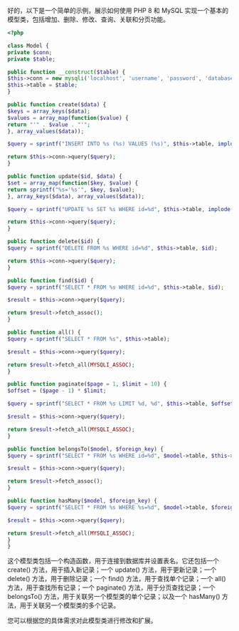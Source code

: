 好的，以下是一个简单的示例，展示如何使用 PHP 8 和 MySQL 实现一个基本的模型类，包括增加、删除、修改、查询、关联和分页功能。

```php
<?php

class Model {
private $conn;
private $table;

public function __construct($table) {
$this->conn = new mysqli('localhost', 'username', 'password', 'database');
$this->table = $table;
}

public function create($data) {
$keys = array_keys($data);
$values = array_map(function($value) {
return "'" . $value . "'";
}, array_values($data));

$query = sprintf("INSERT INTO %s (%s) VALUES (%s)", $this->table, implode(',', $keys), implode(',', $values));

return $this->conn->query($query);
}

public function update($id, $data) {
$set = array_map(function($key, $value) {
return sprintf("%s='%s'", $key, $value);
}, array_keys($data), array_values($data));

$query = sprintf("UPDATE %s SET %s WHERE id=%d", $this->table, implode(',', $set), $id);

return $this->conn->query($query);
}

public function delete($id) {
$query = sprintf("DELETE FROM %s WHERE id=%d", $this->table, $id);

return $this->conn->query($query);
}

public function find($id) {
$query = sprintf("SELECT * FROM %s WHERE id=%d", $this->table, $id);

$result = $this->conn->query($query);

return $result->fetch_assoc();
}

public function all() {
$query = sprintf("SELECT * FROM %s", $this->table);

$result = $this->conn->query($query);

return $result->fetch_all(MYSQLI_ASSOC);
}

public function paginate($page = 1, $limit = 10) {
$offset = ($page - 1) * $limit;

$query = sprintf("SELECT * FROM %s LIMIT %d, %d", $this->table, $offset, $limit);

$result = $this->conn->query($query);

return $result->fetch_all(MYSQLI_ASSOC);
}

public function belongsTo($model, $foreign_key) {
$query = sprintf("SELECT * FROM %s WHERE id=%d", $model->table, $this->$foreign_key);

$result = $this->conn->query($query);

return $result->fetch_assoc();
}

public function hasMany($model, $foreign_key) {
$query = sprintf("SELECT * FROM %s WHERE %s=%d", $model->table, $foreign_key, $this->id);

$result = $this->conn->query($query);

return $result->fetch_all(MYSQLI_ASSOC);
}
}
```

这个模型类包括一个构造函数，用于连接到数据库并设置表名。它还包括一个 create() 方法，用于插入新记录；一个 update() 方法，用于更新记录；一个 delete() 方法，用于删除记录；一个 find() 方法，用于查找单个记录；一个 all() 方法，用于查找所有记录；一个 paginate() 方法，用于分页查找记录；一个 belongsTo() 方法，用于关联另一个模型类的单个记录；以及一个 hasMany() 方法，用于关联另一个模型类的多个记录。

您可以根据您的具体需求对此模型类进行修改和扩展。